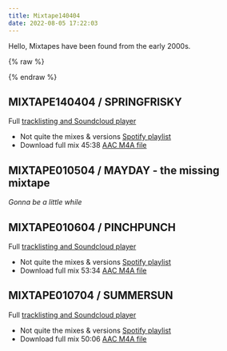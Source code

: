 ```yaml
---
title: Mixtape140404
date: 2022-08-05 17:22:03
---
```


Hello, Mixtapes have been found from the early 2000s.


{% raw %}
<link rel="stylesheet" href="mixtapes.css">

{% endraw %}

MIXTAPE140404 / SPRINGFRISKY
---
Full [tracklisting and Soundcloud player](mixtape140404.html)
- Not quite the mixes & versions [Spotify playlist](https://open.spotify.com/playlist/7aUEU6EGzZ7109mxcwsvIb?si=930ca6ff43dc4f56)
- Download full mix 45:38 [AAC M4A file](neuromantics-mixtape-140404-springfrisky.m4a)


MIXTAPE010504 / MAYDAY - the missing mixtape
---
_Gonna be a little while_


MIXTAPE010604 / PINCHPUNCH
---
Full [tracklisting and Soundcloud player](mixtape010604.html)
- Not quite the mixes & versions [Spotify playlist](https://open.spotify.com/playlist/00KIp0RIW2QJcRbl3JZuGQ?si=10371437da444329)
- Download full mix 53:34 [AAC M4A file](neuromantics-mixtape-010604-pinchpunch.m4a)


MIXTAPE010704 / SUMMERSUN
---
Full [tracklisting and Soundcloud player](mixtape010704.html)
- Not quite the mixes & versions [Spotify playlist](https://open.spotify.com/playlist/1alazI2iArLox7xgehsrPM?si=361b51cb689f432e)
- Download full mix 50:06 [AAC M4A file](neuromantics-mixtape-010704-summersun.m4a)
